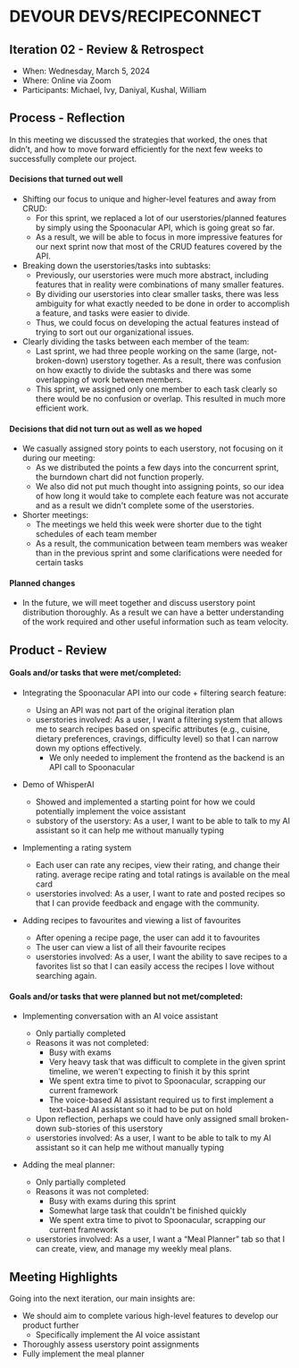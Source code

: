 # DEVOUR DEVS/RECIPECONNECT

## Iteration 02 - Review & Retrospect

 * When: Wednesday, March 5, 2024
 * Where: Online via Zoom
 * Participants: Michael, Ivy, Daniyal, Kushal, William

## Process - Reflection

In this meeting we discussed the strategies that worked, the ones that didn’t, and how to move forward efficiently for the next few weeks to successfully complete our project.

#### Decisions that turned out well

- Shifting our focus to unique and higher-level features and away from CRUD:
  - For this sprint, we replaced a lot of our userstories/planned features by simply using the Spoonacular API, which is going great so far.
  - As a result, we will be able to focus in more impressive features for our next sprint now that most of the CRUD features covered by the API.
- Breaking down the userstories/tasks into subtasks:
  - Previously, our userstories were much more abstract, including features that in reality were combinations of many smaller features.
  - By dividing our userstories into clear smaller tasks, there was less ambiguity for what exactly needed to be done in order to accomplish a feature, and tasks were easier to divide.
  - Thus, we could focus on developing the actual features instead of trying to sort out our organizational issues.
- Clearly dividing the tasks between each member of the team:
  - Last sprint, we had three people working on the same (large, not-broken-down) userstory together. As a result, there was confusion on how exactly to divide the subtasks and there was some overlapping of work between members.
  - This sprint, we assigned only one member to each task clearly so there would be no confusion or overlap. This resulted in much more efficient work.

#### Decisions that did not turn out as well as we hoped

- We casually assigned story points to each userstory, not focusing on it during our meeting:
  - As we distributed the points a few days into the concurrent sprint, the burndown chart did not function properly.
  - We also did not put much thought into assigning points, so our idea of how long it would take to complete each feature was not accurate and as a result we didn't complete some of the userstories.
- Shorter meetings:
  - The meetings we held this week were shorter due to the tight schedules of each team member
  - As a result, the communication between team members was weaker than in the previous sprint and some clarifications were needed for certain tasks

#### Planned changes
- In the future, we will meet together and discuss userstory point distribution thoroughly. As a result we can have a better understanding of the work required and other useful information such as team velocity.

## Product - Review

#### Goals and/or tasks that were met/completed:

- Integrating the Spoonacular API into our code + filtering search feature:
  - Using an API was not part of the original iteration plan
  - userstories involved: As a user, I want a filtering system that allows me to search recipes based on specific attributes (e.g., cuisine, dietary preferences, cravings, difficulty level) so that I can narrow down my options effectively.
    - We only needed to implement the frontend as the backend is an API call to Spoonacular

- Demo of WhisperAI
  - Showed and implemented a starting point for how we could potentially implement the voice assistant
  - substory of the userstory: As a user, I want to be able to talk to my AI assistant so it can help me without manually typing
  
- Implementing a rating system
  - Each user can rate any recipes, view their rating, and change their rating. average recipe rating and total ratings is available on the meal card
  - userstories involved: As a user, I want to rate and posted recipes so that I can provide feedback and engage with the community.

- Adding recipes to favourites and viewing a list of favourites
  - After opening a recipe page, the user can add it to favourites
  - The user can view a list of all their favourite recipes
  - userstories involved: As a user, I want the ability to save recipes to a favorites list so that I can easily access the recipes I love without searching again.

#### Goals and/or tasks that were planned but not met/completed:
- Implementing conversation with an AI voice assistant
  - Only partially completed
  - Reasons it was not completed:
    - Busy with exams
    - Very heavy task that was difficult to complete in the given sprint timeline, we weren't expecting to finish it by this sprint
    - We spent extra time to pivot to Spoonacular, scrapping our current framework
    - The voice-based AI assistant required us to first implement a text-based AI assistant so it had to be put on hold
  - Upon reflection, perhaps we could have only assigned small broken-down sub-stories of this userstory
  - userstories involved: As a user, I want to be able to talk to my AI assistant so it can help me without manually typing

- Adding the meal planner:
  - Only partially completed
  - Reasons it was not completed:
    - Busy with exams during this sprint
    - Somewhat large task that couldn't be finished quickly
    - We spent extra time to pivot to Spoonacular, scrapping our current framework
  - userstories involved: As a user, I want a “Meal Planner” tab so that I can create, view, and manage my weekly meal plans.

## Meeting Highlights

Going into the next iteration, our main insights are:
- We should aim to complete various high-level features to develop our product further
  - Specifically implement the AI voice assistant
- Thoroughly assess userstory point assignments
- Fully implement the meal planner
